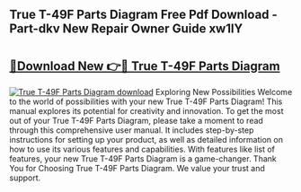 ## True T-49F Parts Diagram Free Pdf Download - Part-dkv New Repair Owner Guide xw1lY

# <h2><a href="http://dfj99fy.blite.top/?on=True+T-49F+Parts+Diagram">🔗Download New 👉🔴 True T-49F Parts Diagram</a></h2>

[![True T-49F Parts Diagram download](https://i.imgur.com/lujVjoI.png)](http://dfj99fy.blite.top/?on=True+T-49F+Parts+Diagram)
Exploring New Possibilities Welcome to the world of possibilities with your new True T-49F Parts Diagram! This manual explores its potential for creativity and innovation. To get the most out of your True T-49F Parts Diagram, please take a moment to read through this comprehensive user manual. It includes step-by-step instructions for setting up your product, as well as detailed information on how to use its various features and capabilities. With features like list of features, your new True T-49F Parts Diagram is a game-changer. Thank You for Choosing True T-49F Parts Diagram. We value your trust and support.
